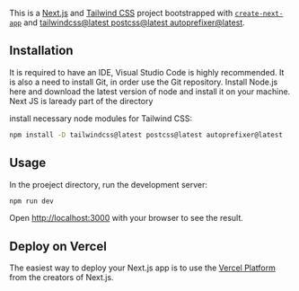 This is a [Next.js](https://nextjs.org/) and [Tailwind CSS](https://tailwindcss.com/) project bootstrapped with [`create-next-app`](https://github.com/vercel/next.js/tree/canary/packages/create-next-app) and [tailwindcss@latest postcss@latest autoprefixer@latest](https://tailwindcss.com/docs/guides/nextjs).


## Installation
It is required to have an IDE, Visual Studio Code is highly recommended.
It is also a need to install Git, in order use the Git repository.
Install Node.js here and download the latest version of node and install it on your machine.
Next JS is laready part of the directory

install necessary node modules for Tailwind CSS:
```bash
npm install -D tailwindcss@latest postcss@latest autoprefixer@latest
```

## Usage
In the proeject directory, run the development server:
```bash
npm run dev
```

Open [http://localhost:3000](http://localhost:3000) with your browser to see the result.


## Deploy on Vercel

The easiest way to deploy your Next.js app is to use the [Vercel Platform](https://vercel.com/new?utm_medium=default-template&filter=next.js&utm_source=create-next-app&utm_campaign=create-next-app-readme) from the creators of Next.js.

